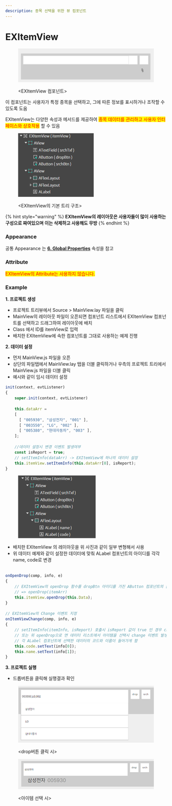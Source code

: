 ```yaml
---
description: 종목 선택을 위한 뷰 컴포넌트
---
```


# EXItemView

<figure><img src="../../.gitbook/assets/image (90).png" alt=""><figcaption><p>&#x3C;EXItemView 컴포넌트></p></figcaption></figure>

이 컴포넌트는 사용자가 특정 종목을 선택하고, 그에 따른 정보를 표시하거나 조작할 수 있도록 도움

&#x20;EXItemView는 다양한 속성과 메서드를 제공하여 <mark style="color:red;">종목 데이터를 관리하고 사용자 인터페이스와 상호작용</mark> 할 수 있음

<figure><img src="../../.gitbook/assets/image (91).png" alt=""><figcaption><p>&#x3C;EXItemView의 기본 트리 구조></p></figcaption></figure>

{% hint style="warning" %}
**EXItemView의 레이아웃은 사용자들이 많이 사용하는 구성으로 짜여있으며 이는 삭제하고 사용해도 무방**
{% endhint %}

### Appearance

공통 Appearance 는 [**6. Global Properties**](<../../Guide for SpiderGen/06  SpiderGen Editor/04  Properties Pane/02 Appearence.md>) 속성을 참고

### Attribute

<mark style="color:red;">EXItemView의 Attribute는 사용하지 않습니다.</mark>



### Example

**1. 프로젝트 생성**

* 프로젝트 트리뷰에서 Source > MainView.lay 파일을 클릭
* MainView의 레이아웃 파일이 오픈되면 컴포넌트 리스트에서 EXItemView 컴포넌트를 선택하고 드래그하여 레이아웃에 배치
* Class 에서 ID를 itemView로 입력
* 배치한 EXItemView에 속한 컴포넌트를 그대로 사용하는 예제 진행



**2. 데이터 설정**

* 먼저 MainView.js 파일을 오픈
* 상단의 파일탭에서 MainView.lay 탭을 더블 클릭하거나 우측의 프로젝트 트리에서 MainView.js 파일을 더블 클릭
* 예시와 같이 임시 데이터 설정

```javascript
init(context, evtListener)
{
    super.init(context, evtListener)  

    this.dataArr = 
    [
      [ "005930", "삼성전자", "001" ], 
      [ "003550", "LG", "002" ], 
      [ "005380", "현대자동차", "003" ],
    ];
  
    //데이터 설정시 변경 이벤트 발생여부
    const isReport = true;
    // setItemInfo(dataArr) -> EXItemView에 하나의 데이터 설정
    this.itemView.setItemInfo(this.dataArr[0], isReport);
}
```

<figure><img src="../../.gitbook/assets/image (92).png" alt=""><figcaption></figcaption></figure>

* 배치한 EXItemView 의 레이아웃을 위 사진과 같이 일부 변형해서 사용
* 위 데이터 예제와 같이 설정한 데이터에 맞춰 ALabel 컴포넌트의 아이디를 각각 name, code로 변경



```javascript

onOpenDrop(comp, info, e)
{
    // EXItemView의 openDrop 함수를 dropBtn 아이디를 가진 AButton 컴포넌트의 클릭이벤트에 설정
    // => openDrop(itemArr)
    this.itemView.openDrop(this.Data);
}

// EXItemView의 Change 이벤트 지정
onItemViewChange(comp, info, e)
{
    // setItemInfo(itemInfo, isReport) 호출시 isReport 값이 true 인 경우 change 이벤트 발생
    // 또는 위 openDrop으로 연 데이터 리스트에서 아이템을 선택시 change 이벤트 발생
    // 각 ALabel 컴포넌트에 선택한 데이터의 코드와 이름이 들어가게 함
    this.code.setText(info[0]);
    this.name.setText(info[1]);
}
```



**3. 프로젝트 실행**

* 드롭버튼을 클릭해 실행결과 확인

<figure><img src="../../.gitbook/assets/image (93).png" alt=""><figcaption><p>&#x3C;drop버튼 클릭 시></p></figcaption></figure>



<figure><img src="../../.gitbook/assets/image (94).png" alt=""><figcaption><p>&#x3C;아이템 선택 시></p></figcaption></figure>

